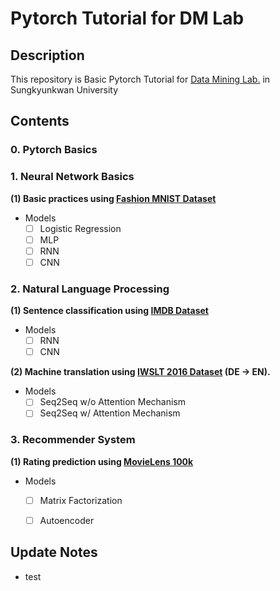 # Pytorch Tutorial for DM Lab

## Description
This repository is Basic Pytorch Tutorial for [Data Mining Lab.](http://dm.skku.edu) in Sungkyunkwan University

## Contents

### 0. Pytorch Basics

### 1. Neural Network Basics
**(1) Basic practices using [Fashion MNIST Dataset](https://github.com/zalandoresearch/fashion-mnist)**
* Models
    - [ ] Logistic Regression
    - [ ] MLP
    - [ ] RNN
    - [ ] CNN
    
### 2. Natural Language Processing
**(1) Sentence classification using [IMDB Dataset](https://www.imdb.com/interfaces/)**
- Models
    - [ ] RNN
    - [ ] CNN
    
**(2) Machine translation using [IWSLT 2016 Dataset](https://sites.google.com/site/iwsltevaluation2016/) (DE -> EN).**
- Models
    - [ ] Seq2Seq w/o Attention Mechanism
    - [ ] Seq2Seq w/ Attention Mechanism
    
### 3. Recommender System
**(1) Rating prediction using [MovieLens 100k](https://grouplens.org/datasets/movielens/)**
- Models
    - [ ] Matrix Factorization
    - [ ] Autoencoder
    
    
## Update Notes

* test 